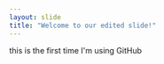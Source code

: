 ```yaml
---
layout: slide
title: "Welcome to our edited slide!"
---
```

this is the first time I'm using GitHub

